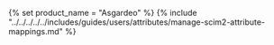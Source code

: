 {% set product_name = "Asgardeo" %}
{% include "../../../../../includes/guides/users/attributes/manage-scim2-attribute-mappings.md" %}
